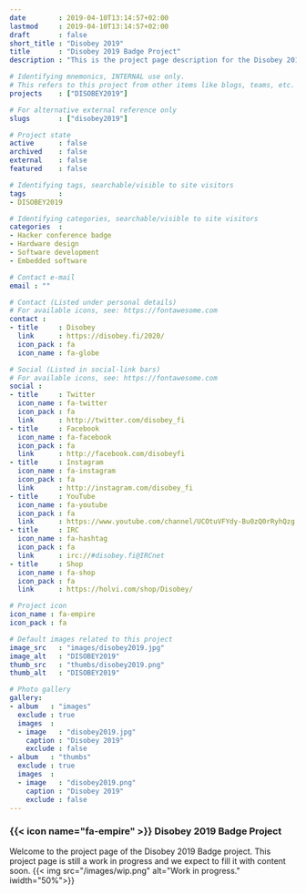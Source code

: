 ```yaml
---
date        : 2019-04-10T13:14:57+02:00
lastmod     : 2019-04-10T13:14:57+02:00
draft       : false
short_title : "Disobey 2019"
title       : "Disobey 2019 Badge Project"
description : "This is the project page description for the Disobey 2019 Project"

# Identifying mnemonics, INTERNAL use only.
# This refers to this project from other items like blogs, teams, etc.
projects    : ["DISOBEY2019"]

# For alternative external reference only
slugs       : ["disobey2019"]

# Project state
active      : false
archived    : false
external    : false
featured    : false

# Identifying tags, searchable/visible to site visitors
tags        :
- DISOBEY2019

# Identifying categories, searchable/visible to site visitors
categories  :
- Hacker conference badge
- Hardware design
- Software development
- Embedded software

# Contact e-mail
email : ""

# Contact (Listed under personal details)
# For available icons, see: https://fontawesome.com
contact :
- title     : Disobey
  link      : https://disobey.fi/2020/
  icon_pack : fa
  icon_name : fa-globe

# Social (Listed in social-link bars)
# For available icons, see: https://fontawesome.com
social :
- title     : Twitter
  icon_name : fa-twitter
  icon_pack : fa
  link      : http://twitter.com/disobey_fi
- title     : Facebook
  icon_name : fa-facebook
  icon_pack : fa
  link      : http://facebook.com/disobeyfi
- title     : Instagram
  icon_name : fa-instagram
  icon_pack : fa
  link      : http://instagram.com/disobey_fi
- title     : YouTube
  icon_name : fa-youtube
  icon_pack : fa
  link      : https://www.youtube.com/channel/UCOtuVFYdy-Bu0zQ0rRyhQzg
- title     : IRC
  icon_name : fa-hashtag
  icon_pack : fa
  link      : irc://#disobey.fi@IRCnet
- title     : Shop
  icon_name : fa-shop
  icon_pack : fa
  link      : https://holvi.com/shop/Disobey/

# Project icon
icon_name : fa-empire
icon_pack : fa

# Default images related to this project
image_src   : "images/disobey2019.jpg"
image_alt   : "DISOBEY2019"
thumb_src   : "thumbs/disobey2019.png"
thumb_alt   : "DISOBEY2019"

# Photo gallery
gallery:
- album   : "images"
  exclude : true
  images  :
  - image   : "disobey2019.jpg"
    caption : "Disobey 2019"
    exclude : false
- album   : "thumbs"
  exclude : true
  images  :
  - image   : "disobey2019.png"
    caption : "Disobey 2019"
    exclude : false
---
```


### {{< icon name="fa-empire" >}} Disobey 2019 Badge Project

Welcome to the project page of the Disobey 2019 Badge project. This project page is still a work in progress and we expect to fill it with content soon.
{{< img src="/images/wip.png" alt="Work in progress." iwidth="50%">}}
